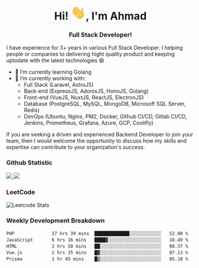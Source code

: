 <h1 align="center">Hi! <img src="https://raw.githubusercontent.com/ABSphreak/ABSphreak/master/gifs/Hi.gif" width="40px" />, I'm Ahmad</h1>


<h3 align="center">Full Stack Developer!</h3>
I have experience for 3+ years in various Full Stack Developer. I helping people or companies to delivering hight quality product and keeping uptodate with the latest technologies 😄


- 🔭 I’m currently learning Golang
- 🌱 I’m currently working with:
   - Full Stack (Laravel, AstroJS)
   - Back-end (ExpressJS, AdonisJS, HonoJS, Golang)
   - Front-end (VueJS, NuxtJS, ReactJS, ElectronJS)
   - Database (PostgreSQL, MySQL, MongoDB, Microsoft SQL Server, Redis)
   - DevOps (Ubuntu, Nginx, PM2, Docker, Github CI/CD, Gitlab CI/CD, Jenkins, Prometheus, Grafana, Azure, GCP, Coolifly)

If you are seeking a driven and experienced Backend Developer to join your team, then I would welcome the opportunity to discuss how my skills and expertise can contribute to your organization's success.

  
### Github Statistic
<p align="left">
<a href="https://github.com/ahmadlaiq97">
  <img height="180em" src="https://github-readme-stats-eight-theta.vercel.app/api?username=ahmadlaiq&show_icons=true&theme=algolia&include_all_commits=true&count_private=true"/>
  <img height="180em" src="https://github-readme-stats-eight-theta.vercel.app/api/top-langs/?username=ahmadlaiq&layout=compact&langs_count=8&theme=algolia"/>
</a>
</p>

### LeetCode

![Leetcode Stats](https://leetcard.jacoblin.cool/ahmadlaiq?ext=contest)

### Weekly Development Breakdown
<!--START_SECTION:waka-->

```txt
PHP              17 hrs 39 mins  █████████████░░░░░░░░░░░░   52.00 %
JavaScript       6 hrs 16 mins   ████▓░░░░░░░░░░░░░░░░░░░░   18.49 %
HTML             2 hrs 50 mins   ██░░░░░░░░░░░░░░░░░░░░░░░   08.37 %
Vue.js           2 hrs 25 mins   █▓░░░░░░░░░░░░░░░░░░░░░░░   07.13 %
Prisma           1 hr 45 mins    █▒░░░░░░░░░░░░░░░░░░░░░░░   05.18 %
```

<!--END_SECTION:waka-->
